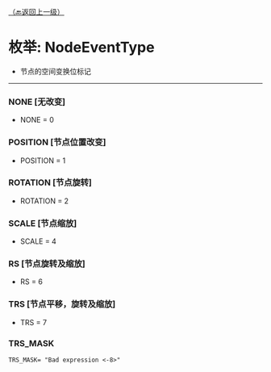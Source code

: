 [（🔙返回上一级）](Node.md "类：Node")  
# 枚举: NodeEventType
- 节点的空间变换位标记
------
### NONE [无改变]
- NONE = 0

### POSITION [节点位置改变]
- POSITION = 1

### ROTATION [节点旋转]
- ROTATION = 2

### SCALE [节点缩放]
- SCALE = 4

### RS [节点旋转及缩放]
- RS = 6

### TRS [节点平移，旋转及缩放]
- TRS = 7

### TRS_MASK
 `TRS_MASK= "Bad expression <-8>"`
